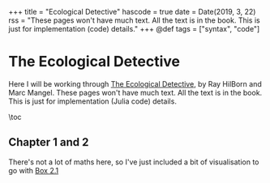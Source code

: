 +++
title = "Ecological Detective"
hascode = true
date = Date(2019, 3, 22)
rss = "These pages won't have much text. All the text is in the book. This is just for implementation (code) details."
+++
@def tags = ["syntax", "code"]

# The Ecological Detective

Here I will be working through [The Ecological Detective](https://press.princeton.edu/books/paperback/9780691034973/the-ecological-detective), by Ray HilBorn and Marc Mangel. These pages won't have much text. All the text is in the book. This is just for implementation (Julia code) details.

\toc

## Chapter 1 and 2

There's not a lot of maths here, so I've just included a bit of visualisation to go with [Box 2.1](/ecodetect/box_2_1/index.html)
